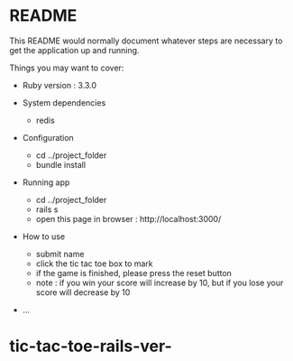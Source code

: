 # README

This README would normally document whatever steps are necessary to get the
application up and running.

Things you may want to cover:

* Ruby version : 3.3.0

* System dependencies
    * redis

* Configuration
    * cd ../project_folder
    * bundle install

* Running app
    * cd ../project_folder
    * rails s
    * open this page in browser : http://localhost:3000/

* How to use
    * submit name
    * click the tic tac toe box to mark
    * if the game is finished, please press the reset button
    * note : if you win your score will increase by 10, but if you lose your score will decrease by 10

* ...
# tic-tac-toe-rails-ver-
